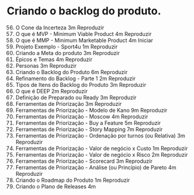 # Criando o backlog do produto.

56. O Cone da Incerteza
3m
Reproduzir
57. O que é MVP - Minimum Viable Product
4m
Reproduzir
58. O que é MMP - Minimum Marketable Product
4m
Iniciar
59. Projeto Exemplo - Sport4u
1m
Reproduzir
60. Criando a Meta do produto
3m
Reproduzir
61. Épicos e Temas
4m
Reproduzir
62. Personas
3m
Reproduzir
63. Criando o Backlog do Produto
6m
Reproduzir
64. Refinamento do Backlog - Parte 1
2m
Reproduzir
65. Tipos de Itens do Backlog do Produto
3m
Reproduzir
66. O que é DEEP
2m
Reproduzir
67. Definição de Preparado ou Ready
3m
Reproduzir
68. Ferramentas de Priorização
3m
Reproduzir
69. Ferramentas de Priorização - Modelo de Kano
9m
Reproduzir
70. Ferramentas de Priorização - Moscow
4m
Reproduzir
71. Ferramentas de Priorização - Buy a Feature
5m
Reproduzir
72. Ferramentas de Priorização - Story Mapping
7m
Reproduzir
73. Ferramentas de Priorização - Ordenação por turnos (ou Relativa)
3m
Reproduzir
74. Ferramentas de Priorização - Valor de negócio x Custo
1m
Reproduzir
75. Ferramentas de Priorização - Valor de negócio x Risco
2m
Reproduzir
76. Ferramentas de Priorização - Scorecard
3m
Reproduzir
77. Ferramentas de Priorização - Análise (ou Princípio) de Pareto
4m
Reproduzir
78. Criando o Roadmap do Produto
1m
Reproduzir
79. Criando o Plano de Releases
4m
